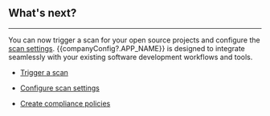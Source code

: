 <!--@include: ./whats-next.md-->

## What's next?

<hr class="thick" />

You can now trigger a scan for your open source projects and configure the [scan settings](). {{companyConfig?.APP_NAME}} is designed to integrate seamlessly with your existing software development workflows and tools.

- [Trigger a scan](../Trigger-Scan-via-UI/)

- [Configure scan settings](#)

- [Create compliance policies](#)
